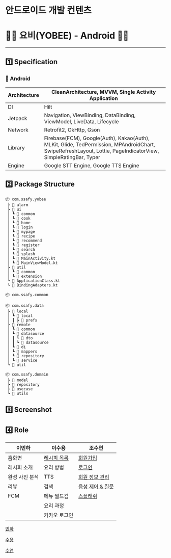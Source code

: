 # 안드로이드 개발 컨텐츠

# 👨‍🍳 요비(YOBEE) - Android 👨‍🍳

---

## 1️⃣ Specification

### 📱 Android

| Architecture | CleanArchitecture, MVVM, Single Activity Application |
| --- | --- |
| DI | Hilt |
| Jetpack | Navigation, ViewBinding, DataBinding, ViewModel, LiveData, Lifecycle |
| Network | Retrofit2, OkHttp, Gson |
| Library | Firebase(FCM), Google(Auth), Kakao(Auth), MLKit, Glide, TedPermission, MPAndroidChart, SwipeRefreshLayout, Lottie, PageIndicatorView, SimpleRatingBar, Typer |
| Engine | Google STT Engine, Google TTS Engine |

## 2️⃣ Package Structure

```
📦 com.ssafy.yobee
 ┣ 📂 alarm
 ┣ 📂 ui
 ┃ ┗ 📂 common
 ┃ ┗ 📂 cook
 ┃ ┗ 📂 home
 ┃ ┗ 📂 login
 ┃ ┗ 📂 mypage
 ┃ ┗ 📂 recipe
 ┃ ┗ 📂 recommend
 ┃ ┗ 📂 register
 ┃ ┗ 📂 search
 ┃ ┗ 📂 splash
 ┃ ┗ 📜 MainActivity.kt
 ┃ ┗ 📜 MainViewModel.kt
 ┣ 📂 util
 ┃ ┗ 📂 common
 ┃ ┗ 📂 extension
 ┗ 📜 ApplicationClass.kt
 ┗ 📜 BindingAdapters.kt

📦 com.ssafy.common

📦 com.ssafy.data
 ┣ 📂 local
 ┃ ┗ 📂 local
 ┃ ┃ ┣ 📂 prefs
 ┣ 📂 remote
 ┃ ┗ 📂 common
 ┃ ┗ 📂 datasource
 ┃ ┃ ┗ 📂 dto
 ┃ ┃ ┗ 📂 datasource
 ┃ ┗ 📂 di
 ┃ ┗ 📂 mappers
 ┃ ┗ 📂 repository
 ┃ ┗ 📂 service
 ┗ 📂 util

📦 com.ssafy.domain
 ┣ 📂 model
 ┣ 📂 repository
 ┣ 📂 usecase
 ┗ 📂 utils
```

## 3️⃣ Screenshot

## 4️⃣ Role

| 이민하 | 이수용 | 조수연 |
| --- | --- | --- |
| 홈화면 |  [레시피 목록](https://www.notion.so/14e3e39b97834736bfe7ab88eb212539) | [회원가입](https://github.com/YOBEE-8th/.github/blob/main/profile/android_contents/register.md) |
| 레시피 소개 | 요리 방법 | [로그인](https://github.com/YOBEE-8th/.github/blob/main/profile/android_contents/login.md)
| 완성 사진 분석 | TTS | [회원 정보 관리](https://github.com/YOBEE-8th/.github/blob/main/profile/android_contents/account_management.md) |
| 리뷰 | 검색 | [음성 제어 & 질문](https://github.com/YOBEE-8th/.github/blob/main/profile/android_contents/stt.md) |
| FCM | 메뉴 월드컵 | [스플래쉬](https://github.com/YOBEE-8th/.github/blob/main/profile/android_contents/splash.md) |
| | 요리 과정| | 즐겨찾기
| | 카카오 로그인

[민하](https://www.notion.so/67efde060900493f9f19512f70448390)

[수용](https://www.notion.so/14e3e39b97834736bfe7ab88eb212539)

[수연](https://www.notion.so/84daefd7f26f4b5abf33bd0aa06ce3f7)
